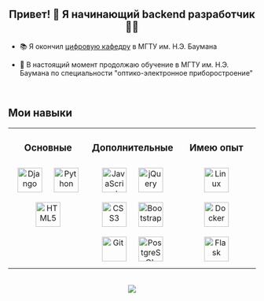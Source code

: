 ## <div align="center"> Привет! 👋 Я начинающий backend разработчик 👨‍💻 </div>  
  

- 📚 Я окончил [цифровую кафедру](https://github.com/romvano/dc-web-developer-2022) в МГТУ им. Н.Э. Баумана  
  

- 🌱 В настоящий момент продолжаю обучение в МГТУ им. Н.Э. Баумана по специальности "оптико-электронное приборостроение"  
  

<br/>  



## Мои навыки
<table align="center"><tr><td align="center" valign="top" width="33%">



### Основные 
<div align="center">  
<a href="https://www.djangoproject.com/" target="_blank"><img style="margin: 10px" src="https://profilinator.rishav.dev/skills-assets/django-original.svg" alt="Django" height="50" /></a>  
<a href="https://www.python.org/" target="_blank"><img style="margin: 10px" src="https://profilinator.rishav.dev/skills-assets/python-original.svg" alt="Python" height="50" /></a>  
<a href="https://en.wikipedia.org/wiki/HTML5" target="_blank"><img style="margin: 10px" src="https://profilinator.rishav.dev/skills-assets/html5-original-wordmark.svg" alt="HTML5" height="50" /></a>  
</div>

</td><td align="center" valign="top" width="33%">



### Дополнительные 
<div align="center">  
<a href="https://www.javascript.com/" target="_blank"><img style="margin: 10px" src="https://profilinator.rishav.dev/skills-assets/javascript-original.svg" alt="JavaScript" height="50" /></a>  
<a href="https://jquery.com/" target="_blank"><img style="margin: 10px" src="https://profilinator.rishav.dev/skills-assets/jquery.png" alt="jQuery" height="50" /></a>  
<a href="https://www.w3schools.com/css/" target="_blank"><img style="margin: 10px" src="https://profilinator.rishav.dev/skills-assets/css3-original-wordmark.svg" alt="CSS3" height="50" /></a>  
<a href="https://getbootstrap.com/docs/3.4/javascript/" target="_blank"><img style="margin: 10px" src="https://profilinator.rishav.dev/skills-assets/bootstrap-plain.svg" alt="Bootstrap" height="50" /></a>  
<a href="https://github.com/" target="_blank"><img style="margin: 10px" src="https://profilinator.rishav.dev/skills-assets/git-scm-icon.svg" alt="Git" height="50" /></a>  
<a href="https://www.postgresql.org/" target="_blank"><img style="margin: 10px" src="https://profilinator.rishav.dev/skills-assets/postgresql-original-wordmark.svg" alt="PostgreSQL" height="50" /></a>  
</div>

</td><td align="center" valign="top" width="33%">



### Имею опыт  
<div align="center">  
<a href="https://www.linux.org/" target="_blank"><img style="margin: 10px" src="https://profilinator.rishav.dev/skills-assets/linux-original.svg" alt="Linux" height="50" /></a>  
<a href="https://www.docker.com/" target="_blank"><img style="margin: 10px" src="https://profilinator.rishav.dev/skills-assets/docker-original-wordmark.svg" alt="Docker" height="50" /></a>  
<a href="https://flask.palletsprojects.com/" target="_blank"><img style="margin: 10px" src="https://profilinator.rishav.dev/skills-assets/flask.png" alt="Flask" height="50" /></a>  
</div>

</td></tr></table>  

<br/>  



<div align="center">
  <picture>
    <source
      srcset="https://github-readme-stats.vercel.app/api?username=AliskaXY&show_icons=true&theme=dark&custom_title=Моя+Github+статистика"
      media="(prefers-color-scheme: dark)"
    />
    <source
      srcset="https://github-readme-stats.vercel.app/api?username=AliskaXY&show_icons=true&custom_title=Моя+Github+статистика"
      media="(prefers-color-scheme: light), (prefers-color-scheme: no-preference)"
    />
    <img src="https://github-readme-stats.vercel.app/api?username=AliskaXY&show_icons=true&custom_title=Моя+Github+статистика" />
  </picture>
</div>

<br />

